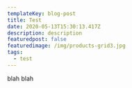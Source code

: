 ```yaml
---
templateKey: blog-post
title: Test
date: 2020-05-13T15:30:13.417Z
description: description
featuredpost: false
featuredimage: /img/products-grid3.jpg
tags:
  - test
---
```

blah blah